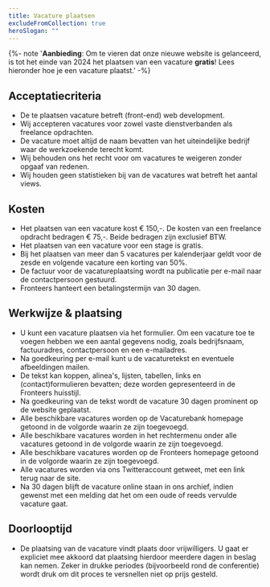 ```yaml
---
title: Vacature plaatsen
excludeFromCollection: true
heroSlogan: ""
---
```


{%- note '<strong>Aanbieding</strong>: Om te vieren dat onze nieuwe website is gelanceerd, is tot het einde van 2024 het plaatsen van een vacature <strong>gratis</strong>! Lees hieronder hoe je een vacature plaatst.' -%}

<!-- hack to prevent showing ## below -->

## Acceptatiecriteria

- De te plaatsen vacature betreft (front-end) web development.
- Wij accepteren vacatures voor zowel vaste dienstverbanden als freelance opdrachten.
- De vacature moet altijd de naam bevatten van het uiteindelijke bedrijf waar de werkzoekende terecht komt.
- Wij behouden ons het recht voor om vacatures te weigeren zonder opgaaf van redenen.
- Wij houden geen statistieken bij van de vacatures wat betreft het aantal views.

## Kosten

- Het plaatsen van een vacature kost € 150,-. De kosten van een freelance opdracht bedragen € 75,-. Beide bedragen zijn exclusief BTW.
- Het plaatsen van een vacature voor een stage is gratis.
- Bij het plaatsen van meer dan 5 vacatures per kalenderjaar geldt voor de zesde en volgende vacature een korting van 50%.
- De factuur voor de vacatureplaatsing wordt na publicatie per e-mail naar de contactpersoon gestuurd.
- Fronteers hanteert een betalingstermijn van 30 dagen.

## Werkwijze & plaatsing

- U kunt een vacature plaatsen via het formulier. Om een vacature toe te voegen hebben we een aantal gegevens nodig, zoals bedrijfsnaam, factuuradres, contactpersoon en een e-mailadres.
- Na goedkeuring per e-mail kunt u de vacaturetekst en eventuele afbeeldingen mailen.
- De tekst kan koppen, alinea's, lijsten, tabellen, links en (contact)formulieren bevatten; deze worden gepresenteerd in de
  Fronteers huisstijl.
- Na goedkeuring van de tekst wordt de vacature 30 dagen prominent op de website geplaatst.
- Alle beschikbare vacatures worden op de Vacaturebank homepage getoond in de volgorde waarin ze zijn toegevoegd.
- Alle beschikbare vacatures worden in het rechtermenu onder alle vacatures getoond in de volgorde waarin ze zijn toegevoegd.
- Alle beschikbare vacatures worden op de Fronteers homepage getoond in de volgorde waarin ze zijn toegevoegd.
- Alle vacatures worden via ons Twitteraccount getweet, met een link terug naar de site.
- Na 30 dagen blijft de vacature online staan in ons archief, indien gewenst met een melding dat het om een oude of
  reeds vervulde vacature gaat.

## Doorlooptijd

- De plaatsing van de vacature vindt plaats door vrijwilligers. U gaat er expliciet mee akkoord dat plaatsing hierdoor meerdere dagen
  in beslag kan nemen. Zeker in drukke periodes (bijvoorbeeld rond de conferentie) wordt druk om dit proces te versnellen niet op prijs gesteld.
